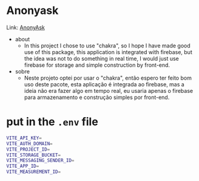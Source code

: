 # Anonyask
Link: [AnonyAsk](https://anonyask-71056.web.app)
- about 
  - In this project I chose to use "chakra", so I hope I have made good use of this package, this application is integrated with firebase, but the idea was not to do something in real time, I would just use firebase for storage and simple construction by front-end.
- sobre
  - Neste projeto optei por usar o "chakra", então espero ter feito bom uso deste pacote, esta aplicação é integrada ao firebase, mas a ideia não era fazer algo em tempo real, eu usaria apenas o firebase para armazenamento e construção simples por front-end.

# put in the `.env` file
```sh
VITE_API_KEY=
VITE_AUTH_DOMAIN=
VITE_PROJECT_ID=
VITE_STORAGE_BUCKET=
VITE_MESSAGING_SENDER_ID=
VITE_APP_ID=
VITE_MEASUREMENT_ID=
```
